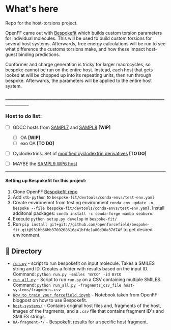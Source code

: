 # What's here
Repo for the host-torsions project.

OpenFF came out with [Bespokefit](https://github.com/openforcefield/bespoke-fit) which builds custom torsion parameters for individual molecules. This will be used to build custom torsions for several host systems. Afterwards, free energy calculations will be run to see what difference the customs torsions make, and how these impact host-guest binding predictions.

Conformer and charge generation is tricky for larger macrocycles, so bespoke cannot be run on the entire host. Instead, each host that gets looked at will be chopped up into its repeating units, then run through bespoke. Afterwards, the parameters will be applied to the entire host system.

#### ______________________________________________________________________________________

### Host to do list:
- [ ] GDCC hosts from [SAMPL7](https://github.com/samplchallenges/SAMPL7/tree/master/host_guest/GDCC_and_guests) and [SAMPL8](https://github.com/samplchallenges/sampl8) **[WIP]**
  - [ ] OA **[WIP]**
  - [ ] exo OA **[TO DO]**
- [ ] Cyclodextrins. Set of [modified cyclodextrin derivatives](https://github.com/samplchallenges/SAMPL7/tree/master/host_guest/cyclodextrin_derivatives) **[TO DO]**
- [ ] MAYBE the [SAMPL9 WP6 host](https://github.com/samplchallenges/sampl9)


______________________________________________________________________________________
#### Setting up Bespokefit for this project:
1. Clone OpenFF [Bespokefit repo](https://github.com/openforcefield/bespoke-fit)
2. Add `xtb-python` to `bespoke-fit/devtools/conda-envs/test-env.yaml`
2. Create environemnt from testing environment `conda env update -n bespoke --file bespoke-fit/devtools/conda-envs/test-env.yaml`. Install additonal packages: `conda install -c conda-forge mamba seaborn`.
4. Execute `python setup.py develop` in `bespoke-fit/`
5. Run `pip install git+git://github.com/openforcefield/bespoke-fit.git@931bb66bb3700208616e41bfde1a80d90a37d74f` to get desired environment.


## 📂 Directory
- [`run.py`](run.py) - script to run bespokefit on input molecule. Takes a SMILES string and ID. Creates a folder with results based on the input ID. Command: `python run.py -smiles 'BrCO' -id BrCO`
- [`run_all.py`](run_all.py) - Script to run `run.py` on a CSV containing multiple SMILES. Command: `python run_all.py -fragments_csv_file host-systems/fragments.csv`
- [`How_to_train_your_forcefield.ipynb`](How_to_train_your_forcefield.ipynb) - Notebook taken from OpenFF blogpost on how to use Bespokefit.
- [`host-systems/`](host-systems/) - Contains original host files and, fragments of the host, images of the fragments, and a `.csv` file that contains fragment ID's and SMILES strings.
- `OA-fragment-*/` - Bespokefit results for a specific host fragment.
